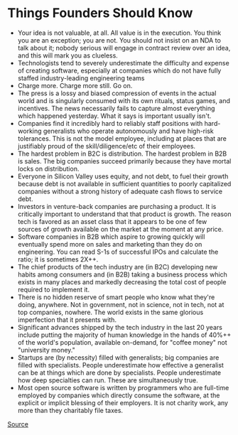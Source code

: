 # Things Founders Should Know

* Your idea is not valuable, at all. All value is in the execution. You think you are an exception; you are not. You should not insist on an NDA to talk about it; nobody serious will engage in contract review over an idea, and this will mark you as clueless.
* Technologists tend to severely underestimate the difficulty and expense of creating software, especially at companies which do not have fully staffed industry-leading engineering teams
* Charge more. Charge more still. Go on.
* The press is a lossy and biased compression of events in the actual world and is singularly consumed with its own rituals, status games, and incentives. The news necessarily fails to capture almost everything which happened yesterday. What it says is important usually isn't.
* Companies find it incredibly hard to reliably staff positions with hard-working generalists who operate autonomously and have high-risk tolerances. This is not the model employee, including at places that are justifiably proud of the skill/diligence/etc of their employees.
* The hardest problem in B2C is distribution. The hardest problem in B2B is sales. The big companies succeed primarily because they have mortal locks on distribution.
* Everyone in Silicon Valley uses equity, and not debt, to fuel their growth because debt is not available in sufficient quantities to poorly capitalized companies without a strong history of adequate cash flows to service debt.
* Investors in venture-back companies are purchasing a product. It is critically important to understand that that product is growth. The reason tech is favored as an asset class that it appears to be one of few sources of growth available on the market at the moment at any price.
* Software companies in B2B which aspire to growing quickly will eventually spend more on sales and marketing than they do on engineering. You can read S-1s of successful IPOs and calculate the ratio; it is sometimes 2X++.
* The chief products of the tech industry are \(in B2C\) developing new habits among consumers and \(in B2B\) taking a business process which exists in many places and markedly decreasing the total cost of people required to implement it.
* There is no hidden reserve of smart people who know what they're doing, anywhere. Not in government, not in science, not in tech, not at top companies, nowhere. The world exists in the same glorious imperfection that it presents with.
* Significant advances shipped by the tech industry in the last 20 years include putting the majority of human knowledge in the hands of 40%++ of the world's population, available on-demand, for "coffee money" not "university money."
* Startups are \(by necessity\) filled with generalists; big companies are filled with specialists. People underestimate how effective a generalist can be at things which are done by specialists. People underestimate how deep specialties can run. These are simultaneously true.
* Most open source software is written by programmers who are full-time employed by companies which directly consume the software, at the explicit or implicit blessing of their employers. It is not charity work, any more than they charitably file taxes.


[Source](https://threadreaderapp.com/thread/936615043126370306.html)